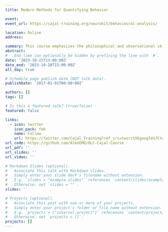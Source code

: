 ```yaml
---
title: Modern Methods for Quantifying Behavior

event:  
event_url: https://cajal-training.org/neurokit/behavioural-analysis/

location: Online
address:

summary: This course emphasizes the philosophical and observational skills required to understand behaviour, while also providing training in motion capture technologies and computer vision methods that can assist in the collection and analysis of video recorded behaviour datasets.
abstract: 
#   End time can optionally be hidden by prefixing the line with `#`.
date: '2023-10-21T13:00:00Z'
date_end: '2023-10-28T15:00:00Z'
all_day: true

# Schedule page publish date (NOT talk date).
publishDate: '2017-01-01T00:00:00Z'

authors: []
tags: []

# Is this a featured talk? (true/false)
featured: false

links:
  - icon: twitter
    icon_pack: fab
    name: Follow
    url: https://twitter.com/Cajal_Training?ref_src=twsrc%5Egoogle%7Ctwcamp%5Eserp%7Ctwgr%5Eauthor
url_code: https://github.com/AlexEMG/DLC-Cajal-Course
url_pdf: ''
url_slides: ''
url_video: ''

# Markdown Slides (optional).
#   Associate this talk with Markdown slides.
#   Simply enter your slide deck's filename without extension.
#   E.g. `slides = "example-slides"` references `content/slides/example-slides.md`.
#   Otherwise, set `slides = ""`.
slides: ''

# Projects (optional).
#   Associate this post with one or more of your projects.
#   Simply enter your project's folder or file name without extension.
#   E.g. `projects = ["internal-project"]` references `content/project/deep-learning/index.md`.
#   Otherwise, set `projects = []`.
projects: []
---
```

